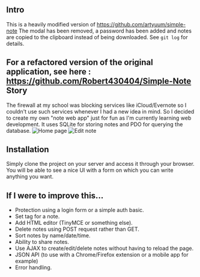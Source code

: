 Intro
--

This is a heavily modified version of https://github.com/artyuum/simple-note
The modal has been removed, a password has been added and notes are copied to the clipboard instead of being downloaded. See `git log` for details.

For a refactored version of the original application, see here : https://github.com/Robert430404/Simple-Note  
Story
--
The firewall at my school was blocking services like iCloud/Evernote so I couldn't use such services whenever I had a new idea in mind.
So I decided to create my own "note web app" just for fun as I'm currently learning web development. It uses SQLite for storing notes and PDO for querying the database.
![Home page](https://user-images.githubusercontent.com/17199757/176432124-2cf49c70-49e2-43a6-a378-fa9cbf6b1b85.png)
![Edit note](https://user-images.githubusercontent.com/17199757/176432137-c837425f-54cd-4dca-95f5-bf4ec8bd873a.png)

Installation
--
Simply clone the project on your server and access it through your browser.
You will be able to see a nice UI with a form on which you can write anything you want.

If I were to improve this...
--
* Protection using a login form or a simple auth basic.
* Set tag for a note.
* Add HTML editor (TinyMCE or something else).
* Delete notes using POST request rather than GET.
* Sort notes by name/date/time.
* Ability to share notes.
* Use AJAX to create/edit/delete notes without having to reload the page.
* JSON API (to use with a Chrome/Firefox extension or a mobile app for example)
* Error handling.
